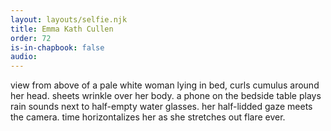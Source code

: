 ```yaml
---
layout: layouts/selfie.njk
title: Emma Kath Cullen
order: 72
is-in-chapbook: false
audio:
---
```


view from above of a pale white woman lying in bed, curls cumulus around her head. sheets wrinkle over her body. a phone on the bedside table plays rain sounds next to half-empty water glasses. her half-lidded gaze meets the camera. time horizontalizes her as she stretches out flare ever.
